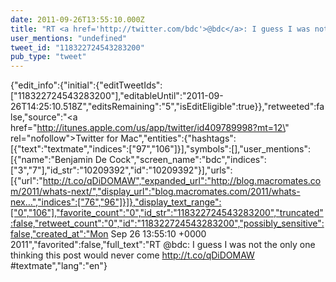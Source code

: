 ```yaml
---
date: 2011-09-26T13:55:10.000Z
title: "RT <a href='http://twitter.com/bdc'>@bdc</a>: I guess I was not the only one thinking this post would never come http://t.co/qDiDOMAW #textmate″"
user_mentions: "undefined"
tweet_id: "118322724543283200"
pub_type: "tweet"
---
```

{"edit_info":{"initial":{"editTweetIds":["118322724543283200"],"editableUntil":"2011-09-26T14:25:10.518Z","editsRemaining":"5","isEditEligible":true}},"retweeted":false,"source":"<a href=\"http://itunes.apple.com/us/app/twitter/id409789998?mt=12\" rel=\"nofollow\">Twitter for Mac</a>","entities":{"hashtags":[{"text":"textmate","indices":["97","106"]}],"symbols":[],"user_mentions":[{"name":"Benjamin De Cock","screen_name":"bdc","indices":["3","7"],"id_str":"10209392","id":"10209392"}],"urls":[{"url":"http://t.co/qDiDOMAW","expanded_url":"http://blog.macromates.com/2011/whats-next/","display_url":"blog.macromates.com/2011/whats-nex…","indices":["76","96"]}]},"display_text_range":["0","106"],"favorite_count":"0","id_str":"118322724543283200","truncated":false,"retweet_count":"0","id":"118322724543283200","possibly_sensitive":false,"created_at":"Mon Sep 26 13:55:10 +0000 2011","favorited":false,"full_text":"RT @bdc: I guess I was not the only one thinking this post would never come http://t.co/qDiDOMAW #textmate","lang":"en"}
